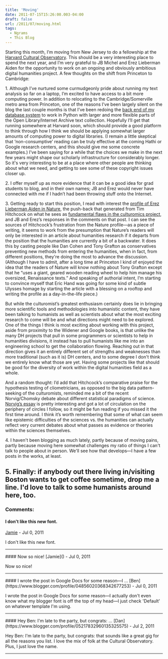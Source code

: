 ```yaml
---
title: 'Moving'
date: 2011-07-15T15:26:00.003-04:00
draft: false
url: /2011/07/moving.html
tags:
  - Ngrams
  - This Blog
---
```


Starting this month, I’m moving from New Jersey to do a fellowship at the [Harvard Cultural Observatory](http://www.culturomics.org/cultural-observatory-at-harvard). This should be a very interesting place to spend the next year, and I’m very grateful to JB Michel and Erez Lieberman Aiden for the opportunity to work on an ongoing and obviously ambitious digital humanities project. A few thoughts on the shift from Princeton to Cambridge:

1\. Although I’ve nurtured some curmudgeonly pride about running my text analysis so far on a laptop, I’m excited to have access to a bit more computing power. In addition to relocating to the Cambridge/Somerville metro area from Princeton, one of the reasons I’ve been largely silent on the blog the last couple months is that I’ve been redoing the [back end of my database system](http://sappingattention.blogspot.com/2011/02/technical-notes.html) to work in Python with larger and more flexible parts of the Open Library/Internet Archive text collection. Hopefully I’ll get that running somewhere at Harvard soon, which should provide a good platform to think through how I think we should be applying somewhat larger amounts of computing power to digital libraries. (I remain a little skeptical that ‘non-consumptive’ reading can be truly effective at the coming Hathi or Google research centers, and this should give me some concrete examples.) I’ve been saying for a while that the choices we make in the next few years might shape our scholarly infrastructure for considerably longer. So it's very interesting to be at a place where other people are thinking about what we need, and getting to see some of these copyright issues closer up.

2\. I offer myself up as more evidence that it can be a good idea for grad students to blog, and in their own names; JB and Erez would never have connected with me if I hadn’t had been throwing stuff onto the Internet.

3\. Getting ready to start this position, I read with interest the [profile of Erez Lieberman Aiden in Nature](http://www.nature.com/news/2011/110617/full/474436a.html), the push-back that generated from Tim Hitchcock on what he sees as [fundamental flaws in the culturomics project](http://historyonics.blogspot.com/2011/06/culturomics-big-data-code-breakers-and.html), and JB and Erez’s responses in the comments on that post. I can see the sources of Hitchcock’s frustration from the Nature profile—as a piece of writing, it seems to work from the presumption that Nature’s readers will only be interested in an article about humanities research if it departs from the position that the humanities are currently a bit of a backwater. It does this by casting people like Dan Cohen and Tony Grafton as conservatives preventing new methods from entering the humanities, when in fact, from different positions, they're doing the most to advance the discussion. (Although I have to admit, after a long time at Princeton I kind of enjoyed the idea that the readers of Nature will know nothing about Tony Grafton except that he “uses a giant, geared wooden reading wheel to help him manage his oversized, Renaissance texts.” And speaking of authorial intent, I’m starting to convince myself that Eric Hand was going for some kind of subtle Ulysses homage by starting the article with a blessing on a rooftop and writing the profile as a day-in-the-life piece.)

But while the culturomist’s greatest enthusiasm certainly does lie in bringing more scientific tools and methodologies into humanistic content, they have been talking to humanists as well as scientists about what the most exciting research to come will be and what directions might need to be explored. One of the things I think is most exciting about working with this project, aside from proximity to the Widener and Google books, is that unlike the many DH projects that pull in some programmers or scientists to help in humanities divisions, it instead has to pull humanists like me into an engineering school to get the collaboration flowing. Reaching out in that direction gives it an entirely different set of strengths and weaknesses than more traditional (such as it is) DH centers, and to some degree I don't think we entirely know what those are yet. Having some projects like that should be good for the diversity of work within the digital humanities field as a whole.

And a random thought: I’d add that Hitchcock’s comparative praise for the hypothesis testing of cliometricians, as opposed to the big data pattern-seeking of the culturomists, reminded me a bit of the recent Norvig/Chomsky debate about different statistical paradigms of science. [Norvig’s essay](http://norvig.com/chomsky.html) is pretty interesting and got a lot of circulation on the periphery of circles I follow, so it might be fun reading if you missed it the first time around. I think it’s worth remembering that some of what can seem like epistemic difficulties of the sciences vs. the humanities can actually reflect very current debates about what passes as evidence or theories within the sciences themselves.

4\. I haven't been blogging as much lately, partly because of moving pains, partly because moving here somewhat challenges my ratio of things I can't talk to people about in person. We'll see how that develops—I have a few posts in the works, at least.

## 5\. Finally: if anybody out there living in/visiting Boston wants to get coffee sometime, drop me a line. I'd love to talk to some humanists around here, too.

### Comments:

#### I don't like this new font.

[Jamie](#) - <time datetime="2011-07-17T09:31:30.019-04:00">Jul 0, 2011</time>

I don't like this new font.

<hr />
#### Now so nice!
[Jamie]() - <time datetime="2011-07-17T17:22:21.010-04:00">Jul 0, 2011</time>

Now so nice!

<hr />
#### I wrote the post in Google Docs for some reason—I ...
[Ben](https://www.blogger.com/profile/04856020368342677253) - <time datetime="2011-07-17T22:46:39.018-04:00">Jul 0, 2011</time>

I wrote the post in Google Docs for some reason—I actually don't even know what my blogger font is off the top of my head—I just check 'Default' on whatever template I'm using.

<hr />
#### Hey Ben: I'm late to the party, but congrats: ...
[Dan](https://www.blogger.com/profile/05217832960135325575) - <time datetime="2011-07-26T10:17:37.412-04:00">Jul 2, 2011</time>

Hey Ben: I'm late to the party, but congrats: that sounds like a great gig for all the reasons you list. I love the mix of folk at the Cultural Observatory. Plus, I just love the name.

<hr />
